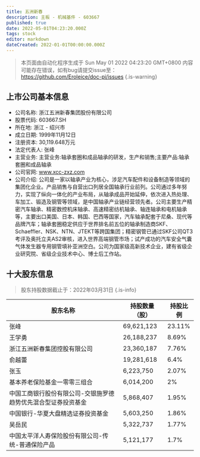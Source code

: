 ```yaml
---
title: 五洲新春
description: 主板 - 机械基件 - 603667
published: true
date: 2022-05-01T04:23:20.000Z
tags: stock
editor: markdown
dateCreated: 2022-01-01T00:00:00.000Z
---
```


> 本页面由自动化程序生成于 Sun May 01 2022 04:23:20 GMT+0800
> 内容可能存在错误，如有bug请提交issue至：https://github.com/Eroleice/doc-pi/issues
{.is-warning}

## 上市公司基本信息
- 公司名称: 浙江五洲新春集团股份有限公司
- 股票代码: 603667.SH
- 所在地: 浙江 - 绍兴市
- 成立日期: 1999年11月12日
- 注册资本: 30,119.648万元
- 法定代表人: 张峰
- 主营业务: 主营业务:轴承套圈和成品轴承的研发，生产和销售;主要产品:轴承套圈和成品轴承
- 公司官网: www.xcc-zxz.com
- 公司介绍: 公司是一家以轴承产业为核心，涉足汽车配件和设备制造等领域的集团化企业。产品销售与自营出口列居全国轴承行业前列。公司通过多年努力，实现了纵向一体化的产业布局，从轴承成品开始延伸，依次进入热处理、车加工、锻造及钢管等领域，是中国轴承产业链经营领先者。公司主要生产精密汽车轴承、精密数控机床轴承、高速精密纺机轴承、轴连轴承和电机轴承等，主要出口美国、日本、韩国、巴西等国家，汽车轴承配套于尼桑、现代等品牌汽车；轴承套圈稳定供应于世界排名前五位的轴承制造商SKF、Schaeffler、NSK、NTN、JTEKT等跨国集团；精密钢管已通过SKF公司QT3考评及奥托立夫AS2审核，进入世界高端钢管市场；试产成功的汽车安全气囊气体发生器专用钢管填补亚洲空白。公司为国家级高新技术企业，建有省级企业研究院、省级企业技术中心、博士后工作站。


## 十大股东信息
> 股东持股数据截止于：2022年03月31日
{.is-info}

| 股东名称 | 持股数量（股） | 持股比例 |
| --- | --- | --- |
| 张峰 | 69,621,123 | 23.11% |
| 王学勇 | 26,188,237 | 8.69% |
| 浙江五洲新春集团控股有限公司 | 23,360,187 | 7.76% |
| 俞越蕾 | 19,281,618 | 6.4% |
| 张玉 | 6,223,750 | 2.07% |
| 基本养老保险基金一零零三组合 | 6,014,200 | 2% |
| 中国工商银行股份有限公司-交银施罗德趋势优先混合型证券投资基金 | 5,868,407 | 1.95% |
| 中国银行-华夏大盘精选证券投资基金 | 5,603,250 | 1.86% |
| 吴岳民 | 5,322,737 | 1.77% |
| 中国太平洋人寿保险股份有限公司-传统-普通保险产品 | 5,121,177 | 1.7% |




